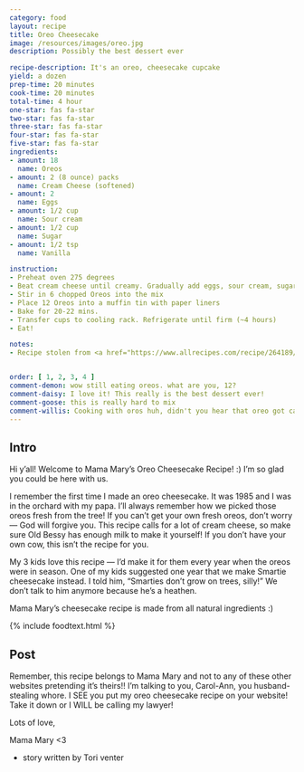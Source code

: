 ```yaml
---
category: food
layout: recipe
title: Oreo Cheesecake
image: /resources/images/oreo.jpg
description: Possibly the best dessert ever

recipe-description: It's an oreo, cheesecake cupcake
yield: a dozen
prep-time: 20 minutes
cook-time: 20 minutes
total-time: 4 hour
one-star: fas fa-star
two-star: fas fa-star
three-star: fas fa-star
four-star: fas fa-star
five-star: fas fa-star
ingredients:
- amount: 18 
  name: Oreos
- amount: 2 (8 ounce) packs
  name: Cream Cheese (softened)
- amount: 2
  name: Eggs
- amount: 1/2 cup
  name: Sour cream
- amount: 1/2 cup
  name: Sugar
- amount: 1/2 tsp
  name: Vanilla

instruction:
- Preheat oven 275 degrees
- Beat cream cheese until creamy. Gradually add eggs, sour cream, sugar, and vanilla, beating well
- Stir in 6 chopped Oreos into the mix
- Place 12 Oreos into a muffin tin with paper liners
- Bake for 20-22 mins.
- Transfer cups to cooling rack. Refrigerate until firm (~4 hours)
- Eat!

notes:
- Recipe stolen from <a href="https://www.allrecipes.com/recipe/264189/oreo-cheesecake-cups/">here</a>


order: [ 1, 2, 3, 4 ]
comment-demon: wow still eating oreos. what are you, 12?
comment-daisy: I love it! This really is the best dessert ever!
comment-goose: this is really hard to mix
comment-willis: Cooking with oros huh, didn't you hear that oreo got cancelled.
---
```

## Intro

Hi y’all! Welcome to Mama Mary’s Oreo Cheesecake Recipe! :) I’m so glad you could be here
with us.

I remember the first time I made an oreo cheesecake. It was 1985 and I was in the orchard
with my papa. I’ll always remember how we picked those oreos fresh from the tree! If you
can’t get your own fresh oreos, don’t worry — God will forgive you. This recipe calls for a lot
of cream cheese, so make sure Old Bessy has enough milk to make it yourself! If you don’t
have your own cow, this isn’t the recipe for you.

My 3 kids love this recipe — I’d make it for them every year when the oreos were in season.
One of my kids suggested one year that we make Smartie cheesecake instead. I told him,
“Smarties don’t grow on trees, silly!” We don’t talk to him anymore because he’s a heathen.

Mama Mary’s cheesecake recipe is made from all natural ingredients :)

{% include foodtext.html %}

## Post

Remember, this recipe belongs to Mama Mary and not to any of these other websites
pretending it’s theirs!! I’m talking to you, Carol-Ann, you husband-stealing whore. I SEE you
put my oreo cheesecake recipe on your website! Take it down or I WILL be calling my lawyer!

Lots of love,

Mama Mary <3

- story written by Tori venter